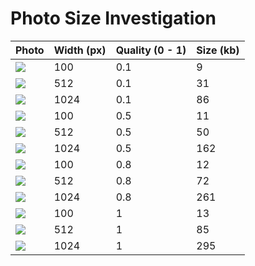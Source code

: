 # Photo Size Investigation

| Photo                     | Width (px) | Quality (0 - 1) | Size (kb) |
| ------------------------- | ---------- | --------------- | --------- |
| ![](/photos/IMG_2165.JPG) | 100        | 0.1             | 9         |
| ![](/photos/IMG_2166.JPG) | 512        | 0.1             | 31        |
| ![](/photos/IMG_2167.JPG) | 1024       | 0.1             | 86        |
| ![](/photos/IMG_2171.JPG) | 100        | 0.5             | 11        |
| ![](/photos/IMG_2172.JPG) | 512        | 0.5             | 50        |
| ![](/photos/IMG_2173.JPG) | 1024       | 0.5             | 162       |
| ![](/photos/IMG_2174.JPG) | 100        | 0.8             | 12        |
| ![](/photos/IMG_2175.JPG) | 512        | 0.8             | 72        |
| ![](/photos/IMG_2175.JPG) | 1024       | 0.8             | 261       |
| ![](/photos/IMG_2168.JPG) | 100        | 1               | 13        |
| ![](/photos/IMG_2169.JPG) | 512        | 1               | 85        |
| ![](/photos/IMG_2170.JPG) | 1024       | 1               | 295       |
